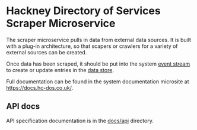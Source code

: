 # Hackney Directory of Services Scraper Microservice

The scraper microservice pulls in data from external data sources. It is built with a plug-in architecture, so that scapers or crawlers for a variety of external sources can be created.

Once data has been scraped, it should be put into the system [event stream](https://github.com/LBHackney-IT/DoS-event-stream-service) to create or update entries in the [data store](./datastorehttps://github.com/LBHackney-IT/DoS-data-store-service).

Full documentation can be found in the system documentation microsite at https://docs.hc-dos.co.uk/.

## API docs

API specification documentation is in the [docs/api](./docs/api) directory.
